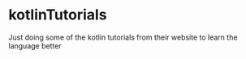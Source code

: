 # kotlinTutorials

Just doing some of the kotlin tutorials from their website to learn the language better